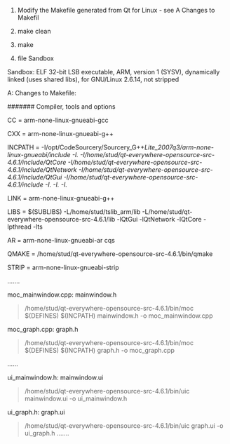 1. Modify the Makefile generated from Qt for Linux - see A Changes to Makefil

2. make clean

3. make

4. file Sandbox

Sandbox: ELF 32-bit LSB executable, ARM, version 1 (SYSV),
dynamically linked (uses shared libs), for GNU/Linux 2.6.14, not stripped

A: Changes to Makefile:

####### Compiler, tools and options

CC            = arm-none-linux-gnueabi-gcc

CXX           = arm-none-linux-gnueabi-g++

INCPATH       = -I/opt/CodeSourcery/Sourcery\_G++_Lite\_2007q3/arm-none-linux-gnueabi/include -I. -I/home/stud/qt-everywhere-opensource-src-4.6.1/include/QtCore -I/home/stud/qt-everywhere-opensource-src-4.6.1/include/QtNetwork -I/home/stud/qt-everywhere-opensource-src-4.6.1/include/QtGui -I/home/stud/qt-everywhere-opensource-src-4.6.1/include -I. -I. -I._

LINK          = arm-none-linux-gnueabi-g++


LIBS          = $(SUBLIBS) -L/home/stud/tslib\_arm/lib -L/home/stud/qt-everywhere-opensource-src-4.6.1/lib -lQtGui -lQtNetwork -lQtCore -lpthread -lts

AR            = arm-none-linux-gnueabi-ar cqs

QMAKE         = /home/stud/qt-everywhere-opensource-src-4.6.1/bin/qmake

STRIP         = arm-none-linux-gnueabi-strip

.......

moc\_mainwindow.cpp: mainwindow.h
> /home/stud/qt-everywhere-opensource-src-4.6.1/bin/moc $(DEFINES) $(INCPATH) mainwindow.h -o moc\_mainwindow.cpp

moc\_graph.cpp: graph.h
> /home/stud/qt-everywhere-opensource-src-4.6.1/bin/moc $(DEFINES) $(INCPATH) graph.h -o moc\_graph.cpp

......

ui\_mainwindow.h: mainwindow.ui
> /home/stud/qt-everywhere-opensource-src-4.6.1/bin/uic mainwindow.ui -o ui\_mainwindow.h

ui\_graph.h: graph.ui
> /home/stud/qt-everywhere-opensource-src-4.6.1/bin/uic graph.ui -o ui\_graph.h
.......


